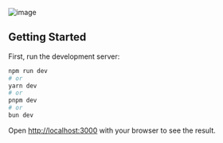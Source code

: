 ![image](https://github.com/user-attachments/assets/7068bbf9-8193-4df1-b980-30fd53022f42)

## Getting Started

First, run the development server:

```bash
npm run dev
# or
yarn dev
# or
pnpm dev
# or
bun dev
```

Open [http://localhost:3000](http://localhost:3000) with your browser to see the result.

